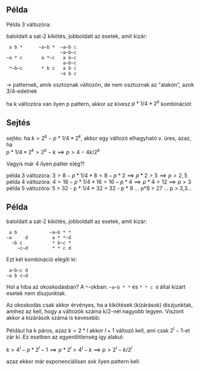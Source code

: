 ## Példa

Példa 3 változóra: 

baloldalt a sat-2 kikötés, jobboldalt az esetek, amit kizár:

```
 a b *		~a~b *	~a~b c
					~a~b~c
~a * c		 a *~c	 a b~c
					 a~b~c
 *~b~c		 * b c   a b c
					~a b c
```
					
-> patternek, amik osztoznak változón, de nem osztoznak az "alakon", azok 3/4-edelnek

ha k változóra van ilyen p pattern, akkor az kivesz $p * 1/4 * 2^k$ kombinációt

## Sejtés

sejtés: ha $k > 2^k - p * 1/4 * 2^k$, akkor egy változó elhagyható v. üres, azaz, ha		
$p * 1/4 * 2^k > 2^k - k \implies p > 4 - 4k/2^k$

Vagyis már 4 ilyen patter elég?!


példa 3 változóra: $3 > 8 - p * 1/4 * 8 = 8 - p*2 \implies p*2 > 5 \implies p> 2,5$
példa 4 változóra: $4 > 16 - p * 1/4 * 16 = 16 - p*4 \implies p*4 > 12 \implies p>3$
példa 5 változóra: 5 > 32 - p * 1/4 * 32 = 32 - p * 8 ... p*8 > 27 ... p > 3,3...

## Példa

baloldalt a sat-2 kikötés, jobboldalt az esetek, amit kizár:

```
 a b 			~a~b * *	 
~a     d		 a * *~d
  ~b c           * b~c *
    ~c~d         * * c d
```
Ezt két kombináció elégíti ki:

```
 a~b~c d
~a b c~d
```

Hol a hiba az okoskodásban? A `*`-okban: `~a~b * *` és `* * c d` által kizárt esetek nem diszjunktak. 

Az okoskodás csak akkor érvényes, ha a kikötések (kizárások) diszjunktak, amihez az kell, hogy a változók 
száma k/2-nél nagyobb legyen. Viszont akkor a kizárások száma is kevesebb:

Például ha k páros, azaz $k = 2 * l$ akkor $l + 1$ változó kell, ami csak $2^l - 1$-et zár ki. Ez esetben
az egyenlőtlenség így alakul:

$k > 4^l - p * 2^l - 1 \implies p * 2^l > 4^l - k \implies p > 2^l - k/2^l$

azaz ekkor már exponenciálisan sok ilyen pattern kell.